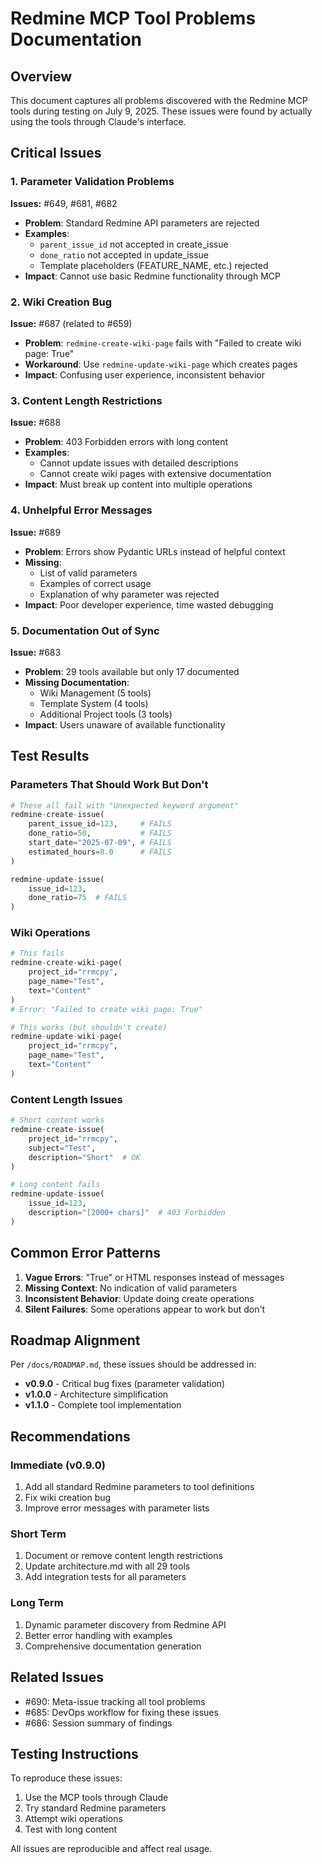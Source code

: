 # Redmine MCP Tool Problems Documentation

## Overview
This document captures all problems discovered with the Redmine MCP tools during testing on July 9, 2025. These issues were found by actually using the tools through Claude's interface.

## Critical Issues

### 1. Parameter Validation Problems
**Issues:** #649, #681, #682
- **Problem**: Standard Redmine API parameters are rejected
- **Examples**:
  - `parent_issue_id` not accepted in create_issue
  - `done_ratio` not accepted in update_issue
  - Template placeholders (FEATURE_NAME, etc.) rejected
- **Impact**: Cannot use basic Redmine functionality through MCP

### 2. Wiki Creation Bug
**Issue:** #687 (related to #659)
- **Problem**: `redmine-create-wiki-page` fails with "Failed to create wiki page: True"
- **Workaround**: Use `redmine-update-wiki-page` which creates pages
- **Impact**: Confusing user experience, inconsistent behavior

### 3. Content Length Restrictions
**Issue:** #688
- **Problem**: 403 Forbidden errors with long content
- **Examples**:
  - Cannot update issues with detailed descriptions
  - Cannot create wiki pages with extensive documentation
- **Impact**: Must break up content into multiple operations

### 4. Unhelpful Error Messages
**Issue:** #689
- **Problem**: Errors show Pydantic URLs instead of helpful context
- **Missing**:
  - List of valid parameters
  - Examples of correct usage
  - Explanation of why parameter was rejected
- **Impact**: Poor developer experience, time wasted debugging

### 5. Documentation Out of Sync
**Issue:** #683
- **Problem**: 29 tools available but only 17 documented
- **Missing Documentation**:
  - Wiki Management (5 tools)
  - Template System (4 tools)
  - Additional Project tools (3 tools)
- **Impact**: Users unaware of available functionality

## Test Results

### Parameters That Should Work But Don't
```python
# These all fail with "Unexpected keyword argument"
redmine-create-issue(
    parent_issue_id=123,     # FAILS
    done_ratio=50,           # FAILS  
    start_date="2025-07-09", # FAILS
    estimated_hours=8.0      # FAILS
)

redmine-update-issue(
    issue_id=123,
    done_ratio=75  # FAILS
)
```

### Wiki Operations
```python
# This fails
redmine-create-wiki-page(
    project_id="rrmcpy",
    page_name="Test",
    text="Content"
)
# Error: "Failed to create wiki page: True"

# This works (but shouldn't create)
redmine-update-wiki-page(
    project_id="rrmcpy",
    page_name="Test", 
    text="Content"
)
```

### Content Length Issues
```python
# Short content works
redmine-create-issue(
    project_id="rrmcpy",
    subject="Test",
    description="Short"  # OK
)

# Long content fails
redmine-update-issue(
    issue_id=123,
    description="[2000+ chars]"  # 403 Forbidden
)
```

## Common Error Patterns

1. **Vague Errors**: "True" or HTML responses instead of messages
2. **Missing Context**: No indication of valid parameters
3. **Inconsistent Behavior**: Update doing create operations
4. **Silent Failures**: Some operations appear to work but don't

## Roadmap Alignment

Per `/docs/ROADMAP.md`, these issues should be addressed in:
- **v0.9.0** - Critical bug fixes (parameter validation)
- **v1.0.0** - Architecture simplification
- **v1.1.0** - Complete tool implementation

## Recommendations

### Immediate (v0.9.0)
1. Add all standard Redmine parameters to tool definitions
2. Fix wiki creation bug
3. Improve error messages with parameter lists

### Short Term
1. Document or remove content length restrictions
2. Update architecture.md with all 29 tools
3. Add integration tests for all parameters

### Long Term
1. Dynamic parameter discovery from Redmine API
2. Better error handling with examples
3. Comprehensive documentation generation

## Related Issues
- #690: Meta-issue tracking all tool problems
- #685: DevOps workflow for fixing these issues
- #686: Session summary of findings

## Testing Instructions

To reproduce these issues:
1. Use the MCP tools through Claude
2. Try standard Redmine parameters
3. Attempt wiki operations
4. Test with long content

All issues are reproducible and affect real usage.
